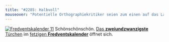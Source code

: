 ```yaml
---
title: "#2285: Halbvoll"
mouseover: "Potentielle Orthographiekritiker seien zum einen auf das Lautliche, zum anderen auf Freds übliche Rechtschreibung hingewiesen. Und darauf, dass niemand Besserwisser mag. So!"
---
```


<a href="http://www.fonflatter.de/der-fetzige-fredventskalender-2011/" title="Fredventskalender 11"><img src="http://www.fonflatter.de/adv11/fredventskalender_banner.png" alt="Fredventskalender 11" /></a>
Schönschönschön. <a href="http://www.fonflatter.de/2011/12/22/das-22-turchen" title="Fredventskalender 2011">Das <strong>zweiundzwanzigste</strong> Türchen</a> im <a href="http://www.fonflatter.de/der-fetzige-fredventskalender-2011/" title="Fredventskalender 2011">fetzigen <strong>Fredventskalender</strong></a> öffnet sich.

